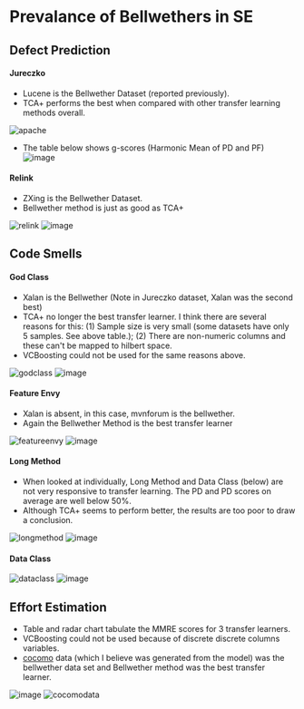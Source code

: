 # Prevalance of Bellwethers in SE

## Defect Prediction
#### Jureczko
+ Lucene is the Bellwether Dataset (reported previously).
+ TCA+ performs the best when compared with other transfer learning methods overall.

![apache](https://cloud.githubusercontent.com/assets/1433964/21963812/a0d4d448-db0e-11e6-9e81-38ec8b74f1ba.png)
+ The table below shows g-scores (Harmonic Mean of PD and PF) 
![image](https://cloud.githubusercontent.com/assets/1433964/21963897/0684bbea-db10-11e6-9d81-1bfd921591a8.png)

#### Relink

+ ZXing is the Bellwether Dataset. 
+ Bellwether method is just as good as TCA+

![relink](https://cloud.githubusercontent.com/assets/1433964/21983400/1d0cedf6-dbbf-11e6-9d6a-8cc4b3d0ddbc.png)
![image](https://cloud.githubusercontent.com/assets/1433964/21983364/ea755ebe-dbbe-11e6-82b0-a2d68aea8538.png)


## Code Smells


#### God Class
+ Xalan is the Bellwether (Note in Jureczko dataset, Xalan was the second best)
+ TCA+ no longer the best transfer learner. I think there are several reasons for this: (1) Sample size is very small (some datasets have only 5 samples. See above table.); (2) There are non-numeric columns and these can't be mapped to hilbert space.
+ VCBoosting could not be used for the same reasons above.

![godclass](https://cloud.githubusercontent.com/assets/1433964/21973186/e46654ce-db8c-11e6-8a57-8e2ed3c2f5cf.png)
![image](https://cloud.githubusercontent.com/assets/1433964/21973283/8569cdba-db8d-11e6-9139-501080fa5420.png)


#### Feature Envy 

+ Xalan is absent, in this case, mvnforum is the bellwether.
+ Again the Bellwether Method is the best transfer learner

![featureenvy](https://cloud.githubusercontent.com/assets/1433964/21976133/5ac099de-db9e-11e6-87b6-0c4423b34476.png)
![image](https://cloud.githubusercontent.com/assets/1433964/21976192/a83434f0-db9e-11e6-9d39-ebe6ba04f9f5.png)

#### Long Method 

+ When looked at individually, Long Method and Data Class (below) are not very responsive to transfer learning. The PD and PD scores on average are well below 50%.
+ Although TCA+ seems to perform better, the results are too poor to draw a conclusion.

![longmethod](https://cloud.githubusercontent.com/assets/1433964/21979783/7d86df04-dbae-11e6-9b58-c05b5e73e105.png)
![image](https://cloud.githubusercontent.com/assets/1433964/21981277/a4058be8-dbb4-11e6-921c-2acfe14570d0.png)

#### Data Class

![dataclass](https://cloud.githubusercontent.com/assets/1433964/21981588/2bc3b6f8-dbb6-11e6-80b4-7ae7cef51793.png)
![image](https://cloud.githubusercontent.com/assets/1433964/21981662/816df4c4-dbb6-11e6-9879-dec45a11d645.png)

## Effort Estimation

+ Table and radar chart tabulate the MMRE scores for 3 transfer learners. 
+ VCBoosting could not be used because of discrete discrete columns variables.
+ [cocomo](https://github.com/ai-se/x-effort/blob/cebe33069b350881f380e1acde1d7d9c1db2c074/Models/cocomo.py) data (which I believe was generated from the model) was the bellwether data set and Bellwether method was the best transfer learner.

![image](https://cloud.githubusercontent.com/assets/1433964/21981946/ec2a09e6-dbb7-11e6-909a-6747b67c5fe8.png)
![cocomodata](https://cloud.githubusercontent.com/assets/1433964/21981820/3c6fbd52-dbb7-11e6-8f59-242a78851354.png)

